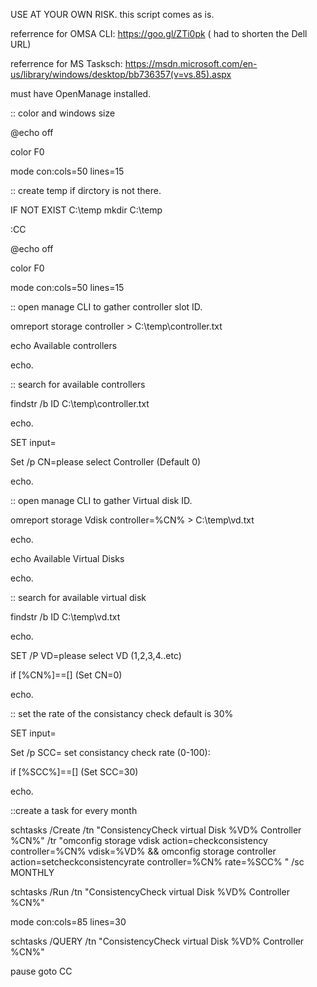 USE AT YOUR OWN RISK. this script comes as is.

referrence for OMSA CLI:  https://goo.gl/ZTi0pk ( had to shorten the Dell URL) 

referrence for MS Tasksch:  https://msdn.microsoft.com/en-us/library/windows/desktop/bb736357(v=vs.85).aspx 

must have OpenManage installed. 


:: color and windows size

@echo off

color F0

mode con:cols=50 lines=15


:: create temp if dirctory is not there.

IF NOT EXIST C:\temp mkdir C:\temp


:CC 

@echo off

color F0

mode con:cols=50 lines=15



:: open manage CLI to gather controller slot ID.

omreport storage controller > C:\temp\controller.txt

echo Available controllers

echo.


:: search for available controllers 

findstr /b ID C:\temp\controller.txt

echo.

SET input=

Set /p CN=please select Controller (Default 0)

echo.

:: open manage CLI to gather Virtual disk ID.

omreport storage Vdisk controller=%CN% > C:\temp\vd.txt

echo.

echo Available Virtual Disks

echo.

:: search for available virtual disk

findstr /b ID C:\temp\vd.txt

echo.

SET /P VD=please select VD (1,2,3,4..etc)

if [%CN%]==[] (Set CN=0)

echo.

:: set the rate of the consistancy check default is 30%

SET input=

Set /p SCC= set consistancy check rate (0-100): 

if [%SCC%]==[] (Set SCC=30)

echo.

::create a task for every month

schtasks /Create /tn "ConsistencyCheck virtual Disk %VD% Controller %CN%" /tr "omconfig storage vdisk action=checkconsistency controller=%CN% vdisk=%VD% && omconfig storage controller action=setcheckconsistencyrate controller=%CN% rate=%SCC% " /sc MONTHLY 

schtasks /Run /tn "ConsistencyCheck virtual Disk %VD% Controller %CN%"

mode con:cols=85 lines=30

schtasks /QUERY /tn "ConsistencyCheck virtual Disk %VD% Controller %CN%"



pause
goto CC
